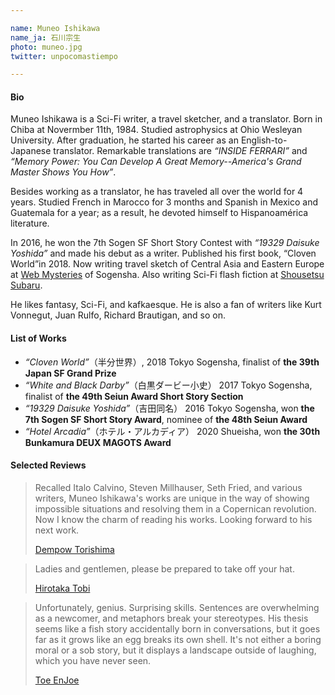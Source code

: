 ```yaml
---

name: Muneo Ishikawa  	
name_ja: 石川宗生  
photo: muneo.jpg  
twitter: unpocomastiempo

---
```


#### Bio

<!--
石川宗生はSF作家、旅行作家、翻訳家。1984年11月11日生まれ、千葉県出身。米Ohio Wesleyan大学で天体物理学を専攻、卒業後は日英の翻訳家として働きはじめる。主な書籍翻訳に『INSIDE FERRARI』や『記憶脳革命』など。翻訳業のかたわら約4 年間にわたり世界各地を放浪。モロッコで3カ月間のフランス語留学、メキシコとグアテマラでは1年間スペイン語留学をし、ラテンアメリカ文学に傾倒した。2016年に短編「吉田同名」で第7回創元SF短編賞を受賞し、作家デビュー。2018年に短編集『半分世界』を刊行した。現在は東京創元社ウェブ雑誌「Webミステリーズ！」で中央アジア―東欧の旅行記を、集英社「小説すばる」でSFショートショートを連載中。得意ジャンルは幻想文学、SF、不条理文学。ヴォネガット、ルルフォ、ブローディガンのファン。	"
-->

Muneo Ishikawa is a Sci-Fi writer, a travel sketcher, and a translator. Born in Chiba at Novermber 11th, 1984. Studied astrophysics at Ohio Wesleyan University. After graduation, he started his career as an English-to-Japanese translator. Remarkable translations are _“INSIDE FERRARI”_ and _“Memory Power: You Can Develop A Great Memory--America's Grand Master Shows You How”_.

Besides working as a translator, he has traveled all over the world for 4 years. Studied French in Marocco for 3 months and Spanish in Mexico and Guatemala for a year; as a result, he devoted himself to Hispanoamérica literature.

In 2016, he won the 7th Sogen SF Short Story Contest with _“19329 Daisuke Yoshida”_ and made his debut as a writer. Published his first book, “Cloven World”in 2018. Now writing travel sketch of Central Asia and Eastern Europe at [Web Mysteries](http://www.webmysteries.jp/tag/%E7%9F%B3%E5%B7%9D%E5%AE%97%E7%94%9F%E3%81%AE%E6%97%85%E6%97%A5%E8%A8%98) of Sogensha. Also writing Sci-Fi flash fiction at [Shousetsu Subaru](http://syousetsu-subaru.shueisha.co.jp/columns/%E6%81%A5%E8%BE%B1/).

He likes fantasy, Sci-Fi, and kafkaesque. He is also a fan of writers like Kurt Vonnegut, Juan Rulfo, Richard Brautigan, and so on.

#### List of Works

- _“Cloven World”_（半分世界）, 2018 Tokyo Sogensha, finalist of **the 39th Japan SF Grand Prize**
- _“White and Black Darby”_（白黒ダービー小史） 2017 Tokyo Sogensha, finalist of **the 49th Seiun Award Short Story Section**
- _“19329 Daisuke Yoshida”_（吉田同名） 2016 Tokyo Sogensha, won **the 7th Sogen SF Short Story Award**, nominee of **the 48th Seiun Award**
- _“Hotel Arcadia”_（ホテル・アルカディア） 2020 Shueisha, won **the 30th Bunkamura DEUX MAGOTS Award**

#### Selected Reviews

<!--
カルヴィーノ、コルタサル、ミルハウザー、セス・フリードなど様々な作家名が頭によぎるが、石川宗生の小説では、ありえない事態とその過程で生じるコペルニクス的転回を描く手つきが独特で、その読み味を知った今では次の作品を読むのがただ待ち遠しい。
— 酉島伝法
-->

> Recalled Italo Calvino, Steven Millhauser, Seth Fried, and various writers, Muneo Ishikawa's works are unique in the way of showing impossible situations and resolving them in a Copernican revolution. Now I know the charm of reading his works. Looking forward to his next work.
> 
> [Dempow Torishima](https://www.amazon.com/Sisyphean-Dempow-Torishima/dp/1421580829)

<!--
諸君、脱帽の用意を。
— 飛浩隆
-->

> Ladies and gentlemen, please be prepared to take off your hat.
> 
> [Hirotaka Tobi](https://en.wikipedia.org/wiki/Hirotaka_Tobi)

<!--
残念ながら、天才。筆力に驚かされる。デビュー作とは思えない整った文章や、思い込みを突いてくる比喩。会話の中でふと浮かんだようなホラ話といった主題であるが、ホラ話たちは成長を続けるうちに自らの殻を食い破り、その向こう側へ突き抜けてしまう。下手な教訓や、お涙頂戴ではなくて、そこには、これまでみたこともなかった笑いの果ての風景が広がっている。
— 円城塔
-->

> Unfortunately, genius. Surprising skills. Sentences are overwhelming as a newcomer, and metaphors break your stereotypes. His thesis seems like a fish story accidentally born in conversations, but it goes far as it grows like an egg breaks its own shell. It's not either a boring moral or a sob story, but it displays a landscape outside of laughing, which you have never seen.
> 
> [Toe EnJoe](https://en.wikipedia.org/wiki/Toh_EnJoe)
